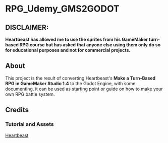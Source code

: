 # RPG_Udemy_GMS2GODOT

## DISCLAIMER:
  **Heartbeast has allowed me to use the sprites from his GameMaker turn-based RPG course but has asked that anyone else using them only do so for educational purposes and not for commercial projects.**

## About
This project is the result of converting Heartbeast's **Make a Turn-Based RPG in GameMaker Studio 1.4** to the Godot Engine, with some documenting, it can be used as starting point or guide on how to make your own RPG battle system.

## Credits
### Tutorial and Assets
[Heartbeast](https://twitter.com/uheartbeast)
